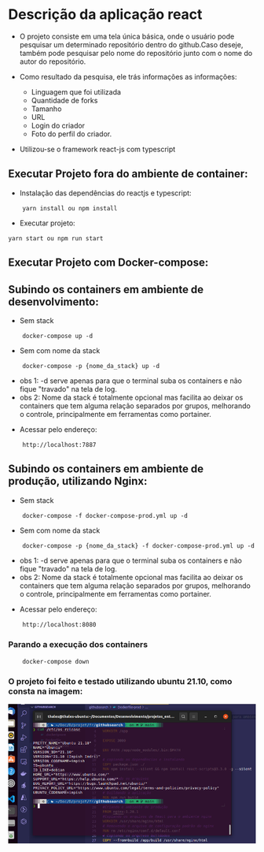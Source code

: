 # Descrição da aplicação react

* O projeto consiste em uma tela única básica, onde o usuário pode pesquisar um determinado repositório dentro do github.Caso deseje, também pode pesquisar pelo nome do repositório junto com o nome do autor do repositório.
* Como resultado da pesquisa, ele trás informações as informações:
    - Linguagem que foi utilizada
    - Quantidade de forks
    - Tamanho
    - URL
    - Login do criador
    - Foto do perfil do criador.

* Utilizou-se o framework react-js com typescript

## Executar Projeto fora do ambiente de container:

* Instalação das dependências do reactjs e typescript:
```
    yarn install ou npm install
```
* Executar projeto:
```
yarn start ou npm run start
```

## Executar Projeto com Docker-compose:

## Subindo os containers em ambiente de desenvolvimento:

* Sem stack

```
    docker-compose up -d
```


* Sem com nome da stack

```
    docker-compose -p {nome_da_stack} up -d
```

- obs 1: -d serve apenas para que o terminal suba os containers e não fique "travado" na tela de log.
- obs 2: Nome da stack é totalmente opcional mas facilita ao deixar os containers que tem alguma relação separados por grupos, melhorando o controle, principalmente em ferramentas como portainer.

* Acessar pelo endereço:
```
    http://localhost:7887
```

## Subindo os containers em ambiente de produção, utilizando Nginx:


* Sem stack

```
    docker-compose -f docker-compose-prod.yml up -d
```


* Sem com nome da stack

```
    docker-compose -p {nome_da_stack} -f docker-compose-prod.yml up -d
```

- obs 1: -d serve apenas para que o terminal suba os containers e não fique "travado" na tela de log.
- obs 2: Nome da stack é totalmente opcional mas facilita ao deixar os containers que tem alguma relação separados por grupos, melhorando o controle, principalmente em ferramentas como portainer.

* Acessar pelo endereço:
```
    http://localhost:8080
```



### Parando a execução dos containers
```
    docker-compose down
```


### O projeto foi feito e testado utilizando ubuntu 21.10, como consta na imagem:
![VersaoLinux](versao_linux.png)
